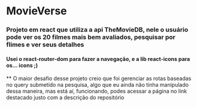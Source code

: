 # MovieVerse

### Projeto em react que utiliza a api TheMovieDB, nele o usuário pode ver os 20 filmes mais bem avaliados, pesquisar por flimes e ver seus detalhes

#### Usei o react-router-dom para fazer a navegação, e a lib react-icons para os... icons ;)

** O maior desafio desse projeto creio que foi gerenciar as rotas baseadas no query submetido na pesquisa, algo que eu ainda não tinha manipulado dessa maneira, mas está aí, funcionando, podes acessar a página no link destacado justo com a descrição do repositório
